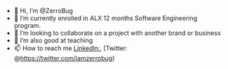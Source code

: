 - 👋 Hi, I’m @ZerroBug
- 🌱 I’m currently enrolled in ALX 12 months Software Engineering program.
- 💞️ I’m looking to collaborate on a project with another brand or business
- 💞️ I’m also good at teaching
- 📫 How to reach me [LinkedIn:](https://https://www.linkedin.com/in/zerrobug), 
     [Twitter: @https://twitter.com/iamzerrobug)
